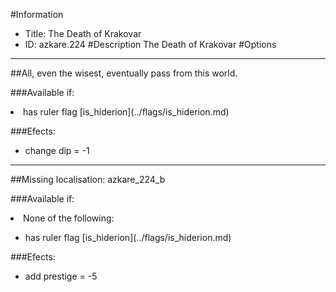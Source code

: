 #Information
 - Title: The Death of Krakovar
 - ID: azkare.224
#Description
The Death of Krakovar
#Options

___
##All, even the wisest, eventually pass from this world.

###Available if:
<li>has ruler flag [is_hiderion](../flags/is_hiderion.md)</li>

###Efects:<ul><li>change dip = -1</li></ul>

___
##Missing localisation: azkare_224_b

###Available if:
<li>None of the following:</li><ul><li>has ruler flag [is_hiderion](../flags/is_hiderion.md)</li></ul>

###Efects:<ul><li>add prestige = -5</li></ul>
